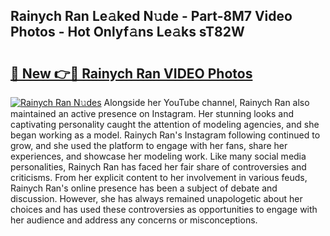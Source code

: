 ## Rainych Ran Le𝚊ked N𝚞de - Part-8M7 Video Photos - Hot Onlyf𝚊ns Le𝚊ks sT82W

# <h2><a href="http://ac25910.deff.icu/?id=Rainych+Ran">🔗 New 👉🔴 Rainych Ran VIDEO Photos</a></h2>

[![Rainych Ran N𝚞des](https://i.imgur.com/rIISA9y.gif)](http://ac25910.deff.icu/?id=Rainych+Ran)
Alongside her YouTube channel, Rainych Ran also maintained an active presence on Instagram. Her stunning looks and captivating personality caught the attention of modeling agencies, and she began working as a model. Rainych Ran's Instagram following continued to grow, and she used the platform to engage with her fans, share her experiences, and showcase her modeling work. Like many social media personalities, Rainych Ran has faced her fair share of controversies and criticisms. From her explicit content to her involvement in various feuds, Rainych Ran's online presence has been a subject of debate and discussion. However, she has always remained unapologetic about her choices and has used these controversies as opportunities to engage with her audience and address any concerns or misconceptions.
